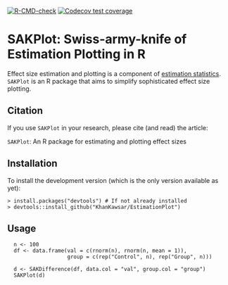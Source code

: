 <!-- badges: start -->
[![R-CMD-check](https://github.com/KhanKawsar/EstimationPlot/workflows/R-CMD-check/badge.svg)](https://github.com/KhanKawsar/EstimationPlot/actions)
[![Codecov test coverage](https://codecov.io/gh/KhanKawsar/EstimationPlot/branch/main/graph/badge.svg)](https://app.codecov.io/gh/KhanKawsar/EstimationPlot?branch=main)
<!-- badges: end -->


# SAKPlot: Swiss-army-knife of Estimation Plotting in R

Effect size estimation and plotting is a component of [estimation statistics](https://en.wikipedia.org/wiki/Estimation_statistics). `SAKPlot` is an R package that aims to simplify sophisticated effect size plotting.

## Citation

If you use `SAKPlot` in your research, please cite (and read) the article:

`SAKPlot`: An R package for estimating and plotting effect sizes 

## Installation

To install the development version (which is the only version available as yet):

    > install.packages("devtools") # If not already installed
    > devtools::install_github("KhanKawsar/EstimationPlot")

## Usage


```{R}
  n <- 100
  df <- data.frame(val = c(rnorm(n), rnorm(n, mean = 1)),
                   group = c(rep("Control", n), rep("Group", n)))

  d <- SAKDifference(df, data.col = "val", group.col = "group")
  SAKPlot(d)
```
